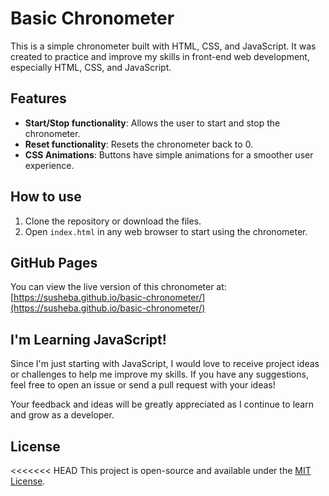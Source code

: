 # Basic Chronometer

This is a simple chronometer built with HTML, CSS, and JavaScript. It was created to practice and improve my skills in front-end web development, especially HTML, CSS, and JavaScript.

## Features
- **Start/Stop functionality**: Allows the user to start and stop the chronometer.
- **Reset functionality**: Resets the chronometer back to 0.
- **CSS Animations**: Buttons have simple animations for a smoother user experience.

## How to use
1. Clone the repository or download the files.
2. Open `index.html` in any web browser to start using the chronometer.

## GitHub Pages
You can view the live version of this chronometer at:  
[https://susheba.github.io/basic-chronometer/](https://susheba.github.io/basic-chronometer/)

## I'm Learning JavaScript!

Since I'm just starting with JavaScript, I would love to receive project ideas or challenges to help me improve my skills. If you have any suggestions, feel free to open an issue or send a pull request with your ideas!

Your feedback and ideas will be greatly appreciated as I continue to learn and grow as a developer.

## License
<<<<<<< HEAD
This project is open-source and available under the [MIT License](LICENSE).